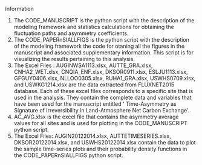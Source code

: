 Information
1. The CODE_MANUSCRIPT is the python script with the description of the modeling framework and statistics calculations for obtaining the fluctuation paths and asymmetry coefficients. 
2. The CODE_PAPERnSIALLFIGS is the python script with the description of the modeling framework the code for otaning all the figures in the manuscript and associated supplementary information. This script is for visualizing the results pertaining to this analysis.
3. The Excel Files : AUGINWSA1113.xlsx, AUTTE_GRA.xlsx, CNHA2_WET.xlsx, CNQIA_ENF.xlsx, DKSOR0911.xlsx, ESLJU1113.xlsx, GFGUY0406.xlsx, NLLOO0305.xlsx, RUHA1_GRA.xlsx, USWHS0709.xlsx, and USWKG1214.xlsx are the data extracted from FLUXNET2015 database. Each of these excel files corresponds to a specific site that is used in the analysis. They contain the complete data and variables that have been used for the manuscript entitled ' Time-Asymmetry as Signature of Irreversibility in Land-Atmosphere Net Carbon Exchange'.
4. AC_AVG.xlsx is the excel file that contains the asymmetry average values for all sites and is used for plotting in the CODE_MANUSCRIPT python script.
5. The Excel Files: AUGIN20122014.xlsx, AUTTETIMESERIES.xlsx, DKSOR20122014.xlsx, and USWHS20122014.xlsx contain the data to plot the sample time-series plots and their probability density functions in the CODE_PAPERnSIALLFIGS python script. 
